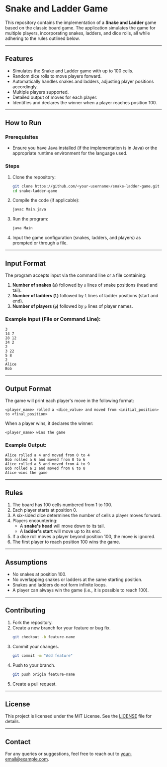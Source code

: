 # Snake and Ladder Game

This repository contains the implementation of a **Snake and Ladder** game based on the classic board game. The application simulates the game for multiple players, incorporating snakes, ladders, and dice rolls, all while adhering to the rules outlined below.

---

## Features
- Simulates the Snake and Ladder game with up to 100 cells.
- Random dice rolls to move players forward.
- Automatically handles snakes and ladders, adjusting player positions accordingly.
- Multiple players supported.
- Detailed output of moves for each player.
- Identifies and declares the winner when a player reaches position 100.

---

## How to Run

### Prerequisites
- Ensure you have Java installed (if the implementation is in Java) or the appropriate runtime environment for the language used.

### Steps
1. Clone the repository:
   ```bash
   git clone https://github.com/<your-username>/snake-ladder-game.git
   cd snake-ladder-game
   ```
2. Compile the code (if applicable):
   ```bash
   javac Main.java
   ```
3. Run the program:
   ```bash
   java Main
   ```
4. Input the game configuration (snakes, ladders, and players) as prompted or through a file.

---

## Input Format
The program accepts input via the command line or a file containing:
1. **Number of snakes (`s`)** followed by `s` lines of snake positions (head and tail).
2. **Number of ladders (`l`)** followed by `l` lines of ladder positions (start and end).
3. **Number of players (`p`)** followed by `p` lines of player names.

### Example Input (File or Command Line):
```
3
14 7
28 12
34 2
2
3 22
5 8
2
Alice
Bob
```

---

## Output Format
The game will print each player's move in the following format:
```
<player_name> rolled a <dice_value> and moved from <initial_position> to <final_position>
```
When a player wins, it declares the winner:
```
<player_name> wins the game
```

### Example Output:
```
Alice rolled a 4 and moved from 0 to 4
Bob rolled a 6 and moved from 0 to 6
Alice rolled a 5 and moved from 4 to 9
Bob rolled a 2 and moved from 6 to 8
Alice wins the game
```

---

## Rules
1. The board has 100 cells numbered from 1 to 100.
2. Each player starts at position 0.
3. A six-sided dice determines the number of cells a player moves forward.
4. Players encountering:
   - A **snake's head** will move down to its tail.
   - A **ladder's start** will move up to its end.
5. If a dice roll moves a player beyond position 100, the move is ignored.
6. The first player to reach position 100 wins the game.

---

## Assumptions
- No snakes at position 100.
- No overlapping snakes or ladders at the same starting position.
- Snakes and ladders do not form infinite loops.
- A player can always win the game (i.e., it is possible to reach 100).

---

## Contributing
1. Fork the repository.
2. Create a new branch for your feature or bug fix.
   ```bash
   git checkout -b feature-name
   ```
3. Commit your changes.
   ```bash
   git commit -m "Add feature"
   ```
4. Push to your branch.
   ```bash
   git push origin feature-name
   ```
5. Create a pull request.

---

## License
This project is licensed under the MIT License. See the [LICENSE](LICENSE) file for details.

---

## Contact
For any queries or suggestions, feel free to reach out to [your-email@example.com](mailto:your-email@example.com).

